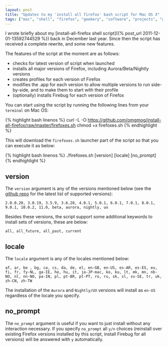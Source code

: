 ```yaml
---
layout: post
title: "Updates to my 'install all firefox' bash script for Mac OS X"
tags: ["mac", "shell", "firefox", "geekery", "software", "projects", "github", "blog", "downloads"]
---
```

I wrote briefly about my [install-all-firefox shell script]({% post_url 2011-12-01-13592744529 %}) back in December last year. Since then the script has received a complete rewrite, and some new features.

<!-- more -->

The features of the script at the moment are as follows:

- checks for latest version of script when launched
- installs all major versions of Firefox, including Aurora/Beta/Nightly versions
- creates profiles for each version of Firefox
- modifies the .app for each version to allow multiple versions to run side-by-side, and to make them to start with their profile
- (optionally) installs Firebug for each version of Firefox

You can start using the script by running the following lines from your `terminal` on Mac OS:

{% highlight bash linenos %}
curl -L -O https://github.com/omgmog/install-all-firefox/raw/master/firefoxes.sh
chmod +x firefoxes.sh
{% endhighlight %}

This will download the `firefoxes.sh` launcher part of the script so that you can execute it as below:

{% highlight bash linenos %}
./firefoxes.sh [version] [locale] [no_prompt]
{% endhighlight %}

## version
The `version` argument is any of the versions mentioned below (see the [github repo](https://github.com/omgmog/install-all-firefox) for the latest list of supported versions):

`2.0.0.20, 3.0.19, 3.5.9, 3.6.28, 4.0.1, 5.0.1, 6.0.1, 7.0.1, 8.0.1, 9.0.1, 10.0.2, 11.0, beta, aurora, nightly, ux`

Besides these versions, the script support some additional keywords to install sets of versions, these are below:

`all, all_future, all_past, current`

## locale
The `locale` argument is any of the locales mentioned below:

`af, ar, be , bg, ca, cs, da, de, el, en-GB, en-US, es-AR, es-ES, eu, fi, fr, fy-NL, ga-IE, he, hu, it, ja-JP-mac, ko, ku, lt, mk, mn, nb-NO, nl, nn-NO, pa-IN, pl, pt-BR, pt-PT, ro, ru, sk, sl, sv-SE, tr, uk, zh-CN, zh-TW`


The installation of the `Aurora` and `Nightly/UX` versions will install as `en-US` regardless of the locale you specify.

## no_prompt
The `no_prompt` argument is useful if you want to just install without any interaction necessary.  If you specify `no_prompt` all `y/n` choices (reinstall over existing Firefox versions installed by this script, install Firebug for all versions) will be answered with `y` automatically.
